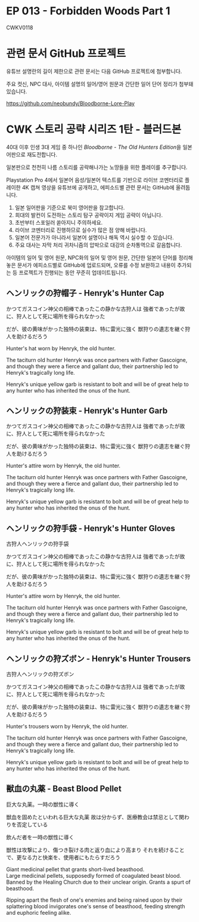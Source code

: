 # EP 013 -  Forbidden Woods Part 1

CWKV0118

# 관련 문서 GitHub 프로젝트

유튜브 설명란의 길이 제한으로 관련 문서는 다음 GitHub 프로젝트에 첨부합니다.

주요 컷신, NPC 대사, 아이템 설명의 일어/영어 원문과 간단한 일어 단어 정리가 첨부돼 있습니다.

https://github.com/neobundy/Bloodborne-Lore-Play

# CWK 스토리 공략 시리즈 1탄 - 블러드본

40대 이후 인생 3대 게임 중 하나인 *Bloodborne - The Old Hunters Edition*을 일본어판으로 재도전합니다.

일본판으로 천천히 나름 스토리를 공략해나가는 노땅들을 위한 플레이를 추구합니다.

Playstation Pro 4에서 일본어 음성/일본어 텍스트를 기반으로 라이브 코멘터리로 플레이한 4K 캡쳐 영상을 유튜브에 공개하고, 에피소드별 관련 문서는 GitHub에 올려둡니다.

1. 일본 일어판을 기준으로 북미 영어판을 참고합니다.
2. 희대의 발컨이 도전하는 스토리 탐구 공략이지 게임 공략이 아닙니다.
3. 초반부터 스포일러 쏟아지니 주의하세요.
4. 라이브 코멘터리로 진행하므로 실수가 많은 점 양해 바랍니다.
5. 일본어 전문가가 아니라서 일본어 설명이나 해독 역시 실수할 수 있습니다.
6. 주요 대사는 자막 처리 귀차니즘의 압박으로 대강의 순차통역으로 갈음합니다.

아이템의 일어 및 영어 원문, NPC화의 일어 및 영어 원문, 간단한 일본어 단어를 정리해 놓은 문서가 에피소드별로 GitHub에 업로드되며, 오류를 수정 보완하고 내용이 추가되는 등 프로젝트가 진행되는 동안 꾸준히 업데이트됩니다.


## ヘンリックの狩帽子 - Henryk's Hunter Cap

かつてガスコイン神父の相棒であったこの静かな古狩人は
強者であったが故に、狩人として死に場所を得られなかった

だが、彼の黄味がかった独特の装束は、特に雷光に強く
獣狩りの遺志を継ぐ狩人を助けるだろう

Hunter's hat worn by Henryk, the old hunter.

The taciturn old hunter Henryk was once partners with
Father Gascoigne, and though they were a fierce and gallant
duo, their partnership led to Henryk's tragically long life.

Henryk's unique yellow garb is resistant to bolt and will be
of great help to any hunter who has inherited the onus of the
hunt.   

## ヘンリックの狩装束 - Henryk's Hunter Garb

かつてガスコイン神父の相棒であったこの静かな古狩人は
強者であったが故に、狩人として死に場所を得られなかった

だが、彼の黄味がかった独特の装束は、特に雷光に強く
獣狩りの遺志を継ぐ狩人を助けるだろう

Hunter's attire worn by Henryk, the old hunter.

The taciturn old hunter Henryk was once partners with
Father Gascoigne, and though they were a fierce and gallant
duo, their partnership led to Henryk's tragically long life.

Henryk's unique yellow garb is resistant to bolt and will be
of great help to any hunter who has inherited the onus of the
hunt.   

## ヘンリックの狩手袋 - Henryk's Hunter Gloves

古狩人ヘンリックの狩手袋

かつてガスコイン神父の相棒であったこの静かな古狩人は
強者であったが故に、狩人として死に場所を得られなかった

だが、彼の黄味がかった独特の装束は、特に雷光に強く
獣狩りの遺志を継ぐ狩人を助けるだろう

Hunter's attire worn by Henryk, the old hunter.

The taciturn old hunter Henryk was once partners with
Father Gascoigne, and though they were a fierce and gallant
duo, their partnership led to Henryk's tragically long life.

Henryk's unique yellow garb is resistant to bolt and will be
of great help to any hunter who has inherited the onus of the
hunt.   

## ヘンリックの狩ズボン - Henryk's Hunter Trousers

古狩人ヘンリックの狩ズボン

かつてガスコイン神父の相棒であったこの静かな古狩人は
強者であったが故に、狩人として死に場所を得られなかった

だが、彼の黄味がかった独特の装束は、特に雷光に強く
獣狩りの遺志を継ぐ狩人を助けるだろう
    
Hunter's trousers worn by Henryk, the old hunter.

The taciturn old hunter Henryk was once partners with
Father Gascoigne, and though they were a fierce and gallant
duo, their partnership led to Henryk's tragically long life.

Henryk's unique yellow garb is resistant to bolt and will be
of great help to any hunter who has inherited the onus of the
hunt.   

##


## 獣血の丸薬 - Beast Blood Pellet

巨大な丸薬。一時の獣性に導く

獣血を固めたといわれる巨大な丸薬
故は分からず、医療教会は禁忌として関わりを否定している

飲んだ者を一時の獣性に導く

獣性は攻撃により、傷つき裂ける肉と返り血により高まり
それを続けることで、更なる力と快楽を、使用者にもたらすだろう

Giant medicinal pellet that grants short-lived beasthood.   
Large medicinal pellets, supposedly formed of coagulated
beast blood. Banned by the Healing Church due to
their unclear origin. Grants a spurt of beasthood.

Ripping apart the flesh of one's enemies and being
rained upon by their splattering blood invigorates
one's sense of beasthood, feeding strength and
euphoric feeling alike. 

